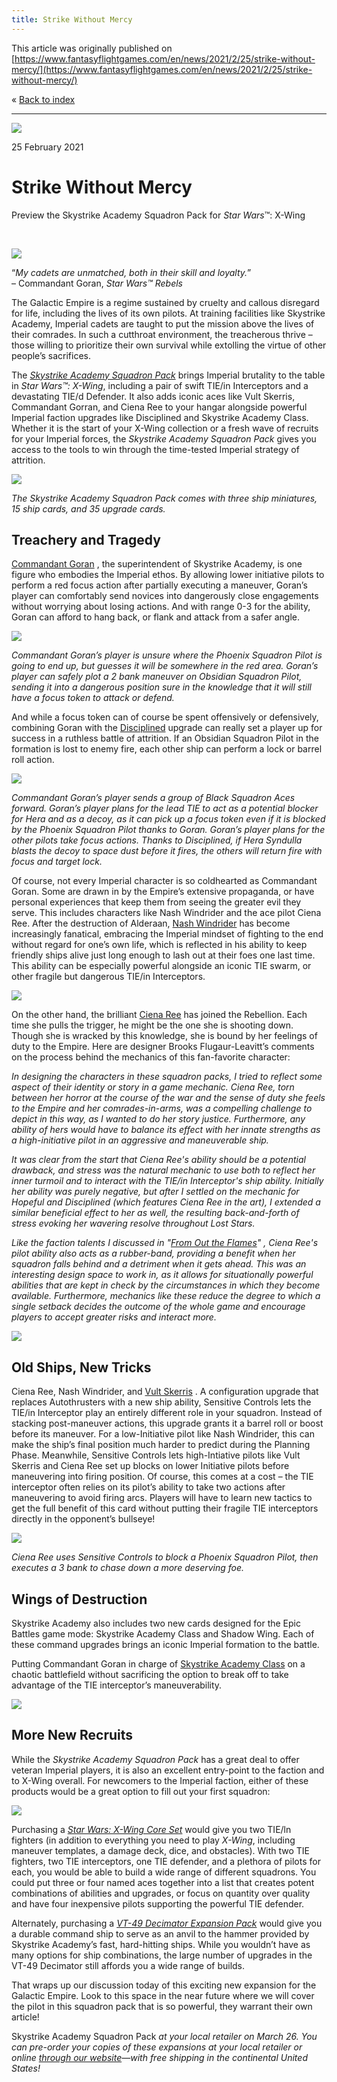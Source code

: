 ```yaml
---
title: Strike Without Mercy
---
```


This article was originally published on [https://www.fantasyflightgames.com/en/news/2021/2/25/strike-without-mercy/](https://www.fantasyflightgames.com/en/news/2021/2/25/strike-without-mercy/)

&laquo; [Back to index](../index.md)

---

![](20efb553753be5d69221826525a9d428.jpg)

25 February 2021

Strike Without Mercy
====================

Preview the Skystrike Academy Squadron Pack for _Star Wars_™: X-Wing  
  
 

![](d0393fc495fb75be4703b5122913dc33.png)

“_My cadets are unmatched, both in their skill and loyalty._”  
– Commandant Goran, _Star Wars™ Rebels_

The Galactic Empire is a regime sustained by cruelty and callous disregard for life, including the lives of its own pilots. At training facilities like Skystrike Academy, Imperial cadets are taught to put the mission above the lives of their comrades. In such a cutthroat environment, the treacherous thrive – those willing to prioritize their own survival while extolling the virtue of other people’s sacrifices.

The _[Skystrike Academy Squadron Pack](https://www.fantasyflightgames.com/en/products/x-wing-second-edition/products/skystrike-academy-squadron-pack/)_ brings Imperial brutality to the table in _Star Wars™: X-Wing_, including a pair of swift TIE/in Interceptors and a devastating TIE/d Defender. It also adds iconic aces like Vult Skerris, Commandant Gorran, and Ciena Ree to your hangar alongside powerful Imperial faction upgrades like Disciplined and Skystrike Academy Class. Whether it is the start of your X-Wing collection or a fresh wave of recruits for your Imperial forces, the _Skystrike Academy Squadron Pack_ gives you access to the tools to win through the time-tested Imperial strategy of attrition.

![](243b014677cbca363db1cb7cf5310283.png)

_The Skystrike Academy Squadron Pack comes with three ship miniatures, 15 ship cards, and 35 upgrade cards._

Treachery and Tragedy
---------------------

[Commandant Goran](27a0283129080f14d4e1e13ee0563174.png) , the superintendent of Skystrike Academy, is one figure who embodies the Imperial ethos. By allowing lower initiative pilots to perform a red focus action after partially executing a maneuver, Goran’s player can comfortably send novices into dangerously close engagements without worrying about losing actions. And with range 0-3 for the ability, Goran can afford to hang back, or flank and attack from a safer angle.

![](b8d99d2214b9099e8f42a50d362e3556.jpg)

_Commandant Goran’s player is unsure where the Phoenix Squadron Pilot is going to end up, but guesses it will be somewhere in the red area. Goran’s player can safely plot a 2 bank maneuver on Obsidian Squadron Pilot, sending it into a dangerous position sure in the knowledge that it will still have a focus token to attack or defend._

And while a focus token can of course be spent offensively or defensively, combining Goran with the [Disciplined](e12fe3a98ce23c42f84fe5d1897c6102.png) upgrade can really set a player up for success in a ruthless battle of attrition. If an Obsidian Squadron Pilot in the formation is lost to enemy fire, each other ship can perform a lock or barrel roll action.

![](bc37650d342128d37d3dfb4c6c802ff7.jpg)

_Commandant Goran’s player sends a group of Black Squadron Aces forward. Goran’s player plans for the lead TIE to act as a potential blocker for Hera and as a decoy, as it can pick up a focus token even if it is blocked by the Phoenix Squadron Pilot thanks to Goran. Goran’s player plans for the other pilots take focus actions. Thanks to Disciplined, if Hera Syndulla blasts the decoy to space dust before it fires, the others will return fire with focus and target lock._

Of course, not every Imperial character is so coldhearted as Commandant Goran. Some are drawn in by the Empire’s extensive propaganda, or have personal experiences that keep them from seeing the greater evil they serve. This includes characters like Nash Windrider and the ace pilot Ciena Ree. After the destruction of Alderaan, [Nash Windrider](a51ffc0cf2aad2358445de06c1accb82.png) has become increasingly fanatical, embracing the Imperial mindset of fighting to the end without regard for one’s own life, which is reflected in his ability to keep friendly ships alive just long enough to lash out at their foes one last time. This ability can be especially powerful alongside an iconic TIE swarm, or other fragile but dangerous TIE/in Interceptors.

![](9c38450180909b94936b324b7aa59327.jpg)

On the other hand, the brilliant [Ciena Ree](22e5d7f20d04a4af5a7c8213ae07cd9e.png) has joined the Rebellion. Each time she pulls the trigger, he might be the one she is shooting down. Though she is wracked by this knowledge, she is bound by her feelings of duty to the Empire. Here are designer Brooks Flugaur-Leavitt’s comments on the process behind the mechanics of this fan-favorite character:

_In designing the characters in these squadron packs, I tried to reflect some aspect of their identity or story in a game mechanic. Ciena Ree, torn between her horror at the course of the war and the sense of duty she feels to the Empire and her comrades-in-arms, was a compelling challenge to depict in this way, as I wanted to do her story justice. Furthermore, any ability of hers would have to balance its effect with her innate strengths as a high-initiative pilot in an aggressive and maneuverable ship._

_It was clear from the start that Ciena Ree's ability should be a potential drawback, and stress was the natural mechanic to use both to reflect her inner turmoil and to interact with the TIE/in Interceptor's ship ability. Initially her ability was purely negative, but after I settled on the mechanic for Hopeful and Disciplined (which features Ciena Ree in the art), I extended a similar beneficial effect to her as well, the resulting back-and-forth of stress evoking her wavering resolve throughout Lost Stars._

_Like the faction talents I discussed in "[From Out the Flames](https://www.fantasyflightgames.com/en/news/2021/2/24/from-out-of-the-flames/)" , Ciena Ree's pilot ability also acts as a rubber-band, providing a benefit when her squadron falls behind and a detriment when it gets ahead. This was an interesting design space to work in, as it allows for situationally powerful abilities that are kept in check by the circumstances in which they become available. Furthermore, mechanics like these reduce the degree to which a single setback decides the outcome of the whole game and encourage players to accept greater risks and interact more._

_![](c94e2e2288f891aa43533f5d07be3211.jpg)_

Old Ships, New Tricks
---------------------

Ciena Ree, Nash Windrider, and [Vult Skerris](7522cba46de0ca9adabf2ca9625562a6.png) . A configuration upgrade that replaces Autothrusters with a new ship ability, Sensitive Controls lets the TIE/in Interceptor play an entirely different role in your squadron. Instead of stacking post-maneuver actions, this upgrade grants it a barrel roll or boost before its maneuver. For a low-Initiative pilot like Nash Windrider, this can make the ship’s final position much harder to predict during the Planning Phase. Meanwhile, Sensitive Controls lets high-Intiative pilots like Vult Skerris and Ciena Ree set up blocks on lower Initiative pilots before maneuvering into firing position. Of course, this comes at a cost – the TIE interceptor often relies on its pilot’s ability to take two actions after maneuvering to avoid firing arcs. Players will have to learn new tactics to get the full benefit of this card without putting their fragile TIE interceptors directly in the opponent’s bullseye!

![](2e63ea388b0839408c83efa065099050.jpg)

_Ciena Ree uses Sensitive Controls to block a Phoenix Squadron Pilot, then executes a 3 bank to chase down a more deserving foe._

Wings of Destruction
--------------------

Skystrike Academy also includes two new cards designed for the Epic Battles game mode: Skystrike Academy Class and Shadow Wing. Each of these command upgrades brings an iconic Imperial formation to the battle.

Putting Commandant Goran in charge of [Skystrike Academy Class](920b58d4fb09c33e7644f77ca0781e93.png) on a chaotic battlefield without sacrificing the option to break off to take advantage of the TIE interceptor’s maneuverability.

![](38e49c6a6cfbd057c54dee0d33628953.png)

More New Recruits
-----------------

While the _Skystrike Academy Squadron Pack_ has a great deal to offer veteran Imperial players, it is also an excellent entry-point to the faction and to X-Wing overall. For newcomers to the Imperial faction, either of these products would be a great option to fill out your first squadron:

![](45d35f7c854864d13b7a7b0f95cf514f.png)

Purchasing a _[Star Wars: X-Wing Core Set](https://www.fantasyflightgames.com/en/products/x-wing-second-edition/products/x-wing-second-edition/)_ would give you two TIE/ln fighters (in addition to everything you need to play _X-Wing_, including maneuver templates, a damage deck, dice, and obstacles). With two TIE fighters, two TIE interceptors, one TIE defender, and a plethora of pilots for each, you would be able to build a wide range of different squadrons. You could put three or four named aces together into a list that creates potent combinations of abilities and upgrades, or focus on quantity over quality and have four inexpensive pilots supporting the powerful TIE defender.

Alternately, purchasing a _[VT-49 Decimator Expansion Pack](https://www.fantasyflightgames.com/en/products/x-wing-second-edition/products/vt-49-expansion-pack/)_ would give you a durable command ship to serve as an anvil to the hammer provided by Skystrike Academy’s fast, hard-hitting ships. While you wouldn’t have as many options for ship combinations, the large number of upgrades in the VT-49 Decimator still affords you a wide range of builds.

That wraps up our discussion today of this exciting new expansion for the Galactic Empire. Look to this space in the near future where we will cover the pilot in this squadron pack that is so powerful, they warrant their own article!

Skystrike Academy Squadron Pack _at your local retailer on March 26. You can pre-order your copies of these expansions at your local retailer or online [through our website](https://store.us.asmodee.com/preorders/create/SWL81/)—with free shipping in the continental United States!_